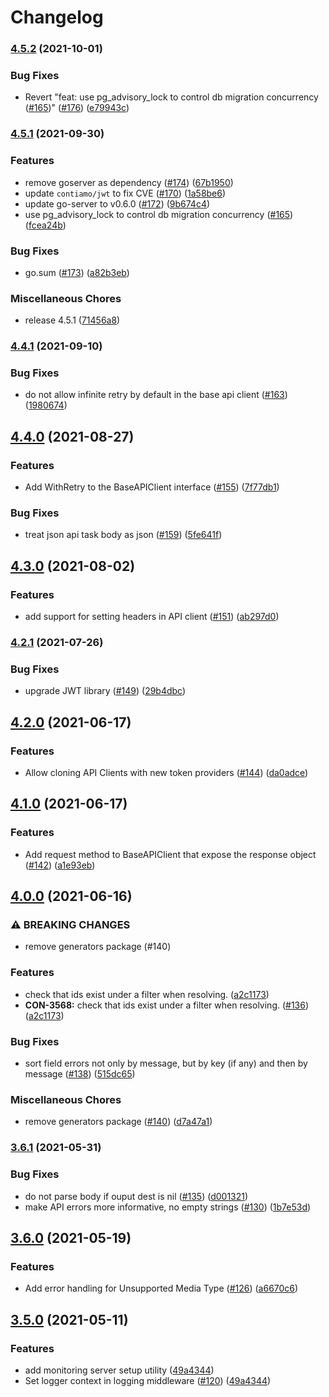 # Changelog

### [4.5.2](https://www.github.com/contiamo/go-base/compare/v4.5.1...v4.5.2) (2021-10-01)


### Bug Fixes

* Revert "feat: use pg_advisory_lock to control db migration concurrency ([#165](https://www.github.com/contiamo/go-base/issues/165))" ([#176](https://www.github.com/contiamo/go-base/issues/176)) ([e79943c](https://www.github.com/contiamo/go-base/commit/e79943ce8e76799c0101300b454944605b08890c))

### [4.5.1](https://www.github.com/contiamo/go-base/compare/v4.4.1...v4.5.1) (2021-09-30)


### Features

* remove goserver as dependency ([#174](https://www.github.com/contiamo/go-base/issues/174)) ([67b1950](https://www.github.com/contiamo/go-base/commit/67b19504057b948c701d931a8a3a29da79961213))
* update `contiamo/jwt` to fix CVE ([#170](https://www.github.com/contiamo/go-base/issues/170)) ([1a58be6](https://www.github.com/contiamo/go-base/commit/1a58be6dec199197811d4cc6a981e745cfc2828d))
* update go-server to v0.6.0 ([#172](https://www.github.com/contiamo/go-base/issues/172)) ([9b674c4](https://www.github.com/contiamo/go-base/commit/9b674c456f309d3623a8f60e074583275402bbd2))
* use pg_advisory_lock to control db migration concurrency ([#165](https://www.github.com/contiamo/go-base/issues/165)) ([fcea24b](https://www.github.com/contiamo/go-base/commit/fcea24bd94f459af6bbb6a3997ce5e1a6ebdf6bc))


### Bug Fixes

* go.sum ([#173](https://www.github.com/contiamo/go-base/issues/173)) ([a82b3eb](https://www.github.com/contiamo/go-base/commit/a82b3eb4b62ab79a88aa34dff7b7d4b087e8b521))


### Miscellaneous Chores

* release 4.5.1 ([71456a8](https://www.github.com/contiamo/go-base/commit/71456a8751986d8c99310ac7b629500218365a04))

### [4.4.1](https://www.github.com/contiamo/go-base/compare/v4.4.0...v4.4.1) (2021-09-10)


### Bug Fixes

* do not allow infinite retry by default in the base api client ([#163](https://www.github.com/contiamo/go-base/issues/163)) ([1980674](https://www.github.com/contiamo/go-base/commit/19806746d1bfe0bf57b3952d82702e4f1b87a9c0))

## [4.4.0](https://www.github.com/contiamo/go-base/compare/v4.3.0...v4.4.0) (2021-08-27)


### Features

* Add WithRetry to the BaseAPIClient interface ([#155](https://www.github.com/contiamo/go-base/issues/155)) ([7f77db1](https://www.github.com/contiamo/go-base/commit/7f77db1fe70b0225661574ace50dde2a98c0b96e))


### Bug Fixes

* treat json api task body as json ([#159](https://www.github.com/contiamo/go-base/issues/159)) ([5fe641f](https://www.github.com/contiamo/go-base/commit/5fe641f9da0169d4c3d9d974684f5661143b02f2))

## [4.3.0](https://www.github.com/contiamo/go-base/compare/v4.2.1...v4.3.0) (2021-08-02)


### Features

* add support for setting headers in API client ([#151](https://www.github.com/contiamo/go-base/issues/151)) ([ab297d0](https://www.github.com/contiamo/go-base/commit/ab297d0a92bae67bdb80692d68915ed0f4fb363e))

### [4.2.1](https://www.github.com/contiamo/go-base/compare/v4.2.0...v4.2.1) (2021-07-26)


### Bug Fixes

* upgrade JWT library ([#149](https://www.github.com/contiamo/go-base/issues/149)) ([29b4dbc](https://www.github.com/contiamo/go-base/commit/29b4dbcf5a5ce8a33d4a43516a5c13158b8acc20))

## [4.2.0](https://www.github.com/contiamo/go-base/compare/v4.1.0...v4.2.0) (2021-06-17)


### Features

* Allow cloning API Clients with new token providers ([#144](https://www.github.com/contiamo/go-base/issues/144)) ([da0adce](https://www.github.com/contiamo/go-base/commit/da0adce8189f83d8a5e9e60ce4520280bcd40474))

## [4.1.0](https://www.github.com/contiamo/go-base/compare/v4.0.0...v4.1.0) (2021-06-17)


### Features

* Add request method to BaseAPIClient that expose the response object ([#142](https://www.github.com/contiamo/go-base/issues/142)) ([a1e93eb](https://www.github.com/contiamo/go-base/commit/a1e93eb7d105fa9983f1cb9c6e9e28ae49349fd8))

## [4.0.0](https://www.github.com/contiamo/go-base/compare/v3.6.1...v4.0.0) (2021-06-16)


### ⚠ BREAKING CHANGES

* remove generators package (#140)

### Features

* check that ids exist under a filter when resolving. ([a2c1173](https://www.github.com/contiamo/go-base/commit/a2c1173ca9bade6efbf9fc4806369bf84d75db08))
* **CON-3568:** check that ids exist under a filter when resolving. ([#136](https://www.github.com/contiamo/go-base/issues/136)) ([a2c1173](https://www.github.com/contiamo/go-base/commit/a2c1173ca9bade6efbf9fc4806369bf84d75db08))


### Bug Fixes

* sort field errors not only by message, but by key (if any) and then by message ([#138](https://www.github.com/contiamo/go-base/issues/138)) ([515dc65](https://www.github.com/contiamo/go-base/commit/515dc65a91d015cc0a71c30f893e16a39b451568))


### Miscellaneous Chores

* remove generators package ([#140](https://www.github.com/contiamo/go-base/issues/140)) ([d7a47a1](https://www.github.com/contiamo/go-base/commit/d7a47a1dab7e58d44a57f0c8d1dd1d4ea5b4e6ca))

### [3.6.1](https://www.github.com/contiamo/go-base/compare/v3.6.0...v3.6.1) (2021-05-31)


### Bug Fixes

* do not parse body if ouput dest is nil ([#135](https://www.github.com/contiamo/go-base/issues/135)) ([d001321](https://www.github.com/contiamo/go-base/commit/d001321d4ec967af97bf27843bff462c2474d7ca))
* make API errors more informative, no empty strings ([#130](https://www.github.com/contiamo/go-base/issues/130)) ([1b7e53d](https://www.github.com/contiamo/go-base/commit/1b7e53d5678a2211a1b1b7453726948243f05179))

## [3.6.0](https://www.github.com/contiamo/go-base/compare/v3.5.0...v3.6.0) (2021-05-19)


### Features

* Add error handling for Unsupported Media Type ([#126](https://www.github.com/contiamo/go-base/issues/126)) ([a6670c6](https://www.github.com/contiamo/go-base/commit/a6670c638c67c35327b9c214b1faeccc52b4061d))

## [3.5.0](https://www.github.com/contiamo/go-base/compare/v3.4.1...v3.5.0) (2021-05-11)


### Features

* add monitoring server setup utility ([49a4344](https://www.github.com/contiamo/go-base/commit/49a4344b3e00186442e82b2972e46cb36df9589d))
* Set logger context in logging middleware ([#120](https://www.github.com/contiamo/go-base/issues/120)) ([49a4344](https://www.github.com/contiamo/go-base/commit/49a4344b3e00186442e82b2972e46cb36df9589d))
